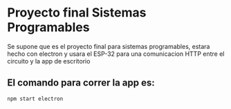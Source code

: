 # Proyecto final Sistemas Programables

Se supone que es el proyecto final para sistemas programables, estara hecho con electron y usara el
ESP-32 para una comunicacion HTTP entre el circuito y la app de escritorio

## El comando para correr la app es:
```bash
npm start electron
```